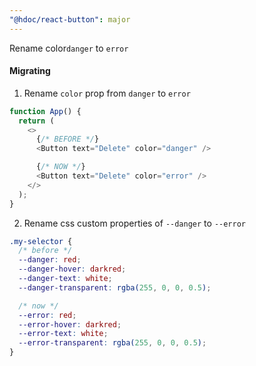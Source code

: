 ```yaml
---
"@hdoc/react-button": major
---
```


Rename color`danger` to `error`

#### Migrating

1. Rename `color` prop from `danger` to `error`

```js
function App() {
  return (
    <>
      {/* BEFORE */}
      <Button text="Delete" color="danger" />

      {/* NOW */}
      <Button text="Delete" color="error" />
    </>
  );
}
```

2. Rename css custom properties of `--danger` to `--error`

```css
.my-selector {
  /* before */
  --danger: red;
  --danger-hover: darkred;
  --danger-text: white;
  --danger-transparent: rgba(255, 0, 0, 0.5);

  /* now */
  --error: red;
  --error-hover: darkred;
  --error-text: white;
  --error-transparent: rgba(255, 0, 0, 0.5);
}
```
